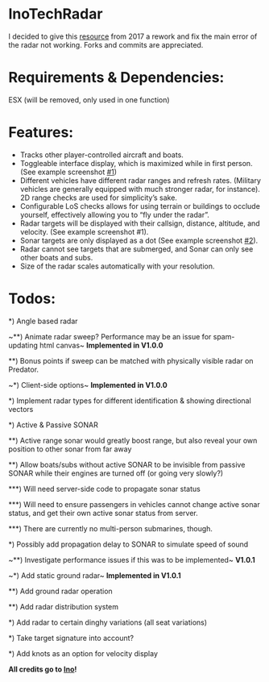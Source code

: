 # InoTechRadar
I decided to give this [resource](https://forum.cfx.re/t/beta-radar-and-sonar-for-aircraft-boats/17815) from 2017 a rework and fix the main error of the radar not working. Forks and commits are appreciated.


# Requirements & Dependencies:
ESX (will be removed, only used in one function)

# Features:
- Tracks other player-controlled aircraft and boats.
- Toggleable interface display, which is maximized while in first person. (See example screenshot [#1](https://i.imgur.com/ZzXTtdx.jpg))
- Different vehicles have different radar ranges and refresh rates. (Military vehicles are generally equipped with much stronger radar, for instance). 2D range checks are used for simplicity’s sake.
- Configurable LoS checks allows for using terrain or buildings to occlude yourself, effectively allowing you to “fly under the radar”.
- Radar targets will be displayed with their callsign, distance, altitude, and velocity. (See example screenshot #1).
- Sonar targets are only displayed as a dot (See example screenshot [#2](https://i.imgur.com/MJKL4mr.png)).
- Radar cannot see targets that are submerged, and Sonar can only see other boats and subs.
- Size of the radar scales automatically with your resolution.

# Todos:

*) Angle based radar 

~**) Animate radar sweep? Performance may be an issue for spam-updating html canvas~ **Implemented in V1.0.0**

**) Bonus points if sweep can be matched with physically visible radar on Predator.

~*) Client-side options~ **Implemented in V1.0.0**

*) Implement radar types for different identification & showing directional vectors

*) Active & Passive SONAR

**) Active range sonar would greatly boost range, but also reveal your own position to other sonar from far away

**) Allow boats/subs without active SONAR to be invisible from passive SONAR while their engines are turned off (or going very slowly?)

***) Will need server-side code to propagate sonar status

***) Will need to ensure passengers in vehicles cannot change active sonar status, and get their own active sonar status from server.

***) There are currently no multi-person submarines, though.

*) Possibly add propagation delay to SONAR to simulate speed of sound

~**) Investigate performance issues if this was to be implemented~ **V1.0.1**

~*) Add static ground radar~ **Implemented in V1.0.1**

**) Add ground radar operation

**) Add radar distribution system

*) Add radar to certain dinghy variations (all seat variations)

*) Take target signature into account?

*) Add knots as an option for velocity display


**All credits go to [Ino](https://forum.cfx.re/u/Ino)!**
